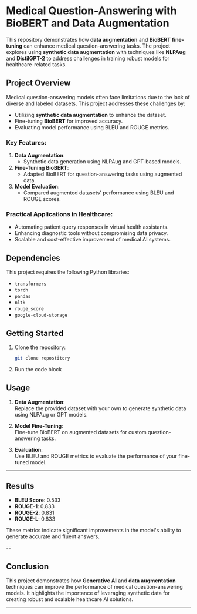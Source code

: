 # Medical Question-Answering with BioBERT and Data Augmentation

This repository demonstrates how **data augmentation** and **BioBERT fine-tuning** can enhance medical question-answering tasks. The project explores using **synthetic data augmentation** with techniques like **NLPAug** and **DistilGPT-2** to address challenges in training robust models for healthcare-related tasks.

## Project Overview

Medical question-answering models often face limitations due to the lack of diverse and labeled datasets. This project addresses these challenges by:
- Utilizing **synthetic data augmentation** to enhance the dataset.
- Fine-tuning **BioBERT** for improved accuracy.
- Evaluating model performance using BLEU and ROUGE metrics.

### Key Features:
1. **Data Augmentation**:
   - Synthetic data generation using NLPAug and GPT-based models.
2. **Fine-Tuning BioBERT**:
   - Adapted BioBERT for question-answering tasks using augmented data.
3. **Model Evaluation**:
   - Compared augmented datasets' performance using BLEU and ROUGE scores.

### Practical Applications in Healthcare:
- Automating patient query responses in virtual health assistants.
- Enhancing diagnostic tools without compromising data privacy.
- Scalable and cost-effective improvement of medical AI systems.

## Dependencies

This project requires the following Python libraries:
- `transformers`
- `torch`
- `pandas`
- `nltk`
- `rouge_score`
- `google-cloud-storage`

## Getting Started

1. Clone the repository:
   ```bash
   git clone repostitory 
   ```

2. Run the code block 

## Usage

1. **Data Augmentation**:  
   Replace the provided dataset with your own to generate synthetic data using NLPAug or GPT models.

2. **Model Fine-Tuning**:  
   Fine-tune BioBERT on augmented datasets for custom question-answering tasks.

3. **Evaluation**:  
   Use BLEU and ROUGE metrics to evaluate the performance of your fine-tuned model.

---

## Results

- **BLEU Score**: 0.533  
- **ROUGE-1**: 0.833  
- **ROUGE-2**: 0.831  
- **ROUGE-L**: 0.833  

These metrics indicate significant improvements in the model's ability to generate accurate and fluent answers.

--

## Conclusion

This project demonstrates how **Generative AI** and **data augmentation** techniques can improve the performance of medical question-answering models. It highlights the importance of leveraging synthetic data for creating robust and scalable healthcare AI solutions.

---
